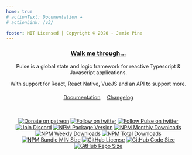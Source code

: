 ```yaml
---
home: true
# actionText: Documentation →
# actionLink: /v3/

footer: MIT Licensed | Copyright © 2020 - Jamie Pine
---
```


<center>

### [Walk me through...](/v3/introduction/what-is-pulse.html)

Pulse is a global state and logic framework for reactive Typescript & Javascript applications.

With support for React, React Native, VueJS and an API to support more.

<div style="word-spacing: 1em; margin-top:20px">
<a href="/v3/introduction/what-is-pulse.html">Documentation</a> <a href="/v3/introduction/changelog.html">Changelog</a>
</div>
</center>
<br />
<br />
<p align="center">
  <a href="https://patreon.com/jamiepine"><img src="https://img.shields.io/badge/donate-patreon-F96854.svg" alt="Donate on patreon"></a>
  <a href="https://twitter.com/jamiepine"><img src="https://img.shields.io/twitter/follow/jamiepine.svg?label=Jamie's Twitter" alt="Follow on twitter"></a>
  <a href="https://twitter.com/pulseframework"><img src="https://img.shields.io/twitter/follow/pulseframework.svg?label=Pulse+Twitter" alt="Follow Pulse on twitter"></a>
  <a href="https://discord.gg/RjG8ShB"><img src="https://discordapp.com/api/guilds/658189217746255881/embed.png" alt="Join Discord"></a>
  <a href="https://npmjs.com/pulse-framework"><img src="https://img.shields.io/npm/v/pulse-framework.svg" alt="NPM Package Version"></a>
  <a href="https://npmjs.com/pulse-framework"><img src="https://img.shields.io/npm/dm/pulse-framework.svg" alt="NPM Monthly Downloads"></a>
  <a href="https://npmjs.com/pulse-framework"><img src="https://img.shields.io/npm/dw/pulse-framework.svg" alt="NPM Weekly Downloads"></a>
  <a href="https://npmjs.com/pulse-framework"><img src="https://img.shields.io/npm/dt/pulse-framework.svg" alt="NPM Total Downloads"></a>
  <a href="https://npmjs.com/pulse-framework"><img src="https://img.shields.io/bundlephobia/min/pulse-framework.svg" alt="NPM Bundle MIN Size"></a>
  <a href="https://github.com/pulse-framework/pulse"><img src="https://img.shields.io/github/license/pulse-framework/pulse.svg" alt="GitHub License"></a>
  <a href="https://github.com/pulse-framework/pulse"><img src="https://img.shields.io/github/languages/code-size/pulse-framework/pulse.svg" alt="GitHub Code Size"></a>
  <a href="https://github.com/pulse-framework/pulse"><img src="https://img.shields.io/github/repo-size/pulse-framework/pulse.svg" alt="GitHub Repo Size"></a>
</p>
